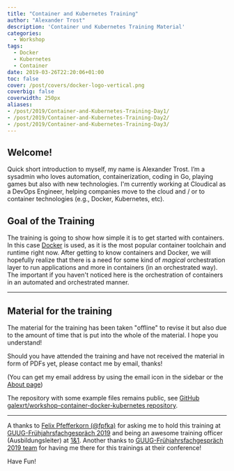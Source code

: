 ```yaml
---
title: "Container and Kubernetes Training"
author: "Alexander Trost"
description: 'Container und Kubernetes Training Material'
categories:
  - Workshop
tags:
  - Docker
  - Kubernetes
  - Container
date: 2019-03-26T22:20:06+01:00
toc: false
cover: /post/covers/docker-logo-vertical.png
coverbig: false
coverwidth: 250px
aliases:
- /post/2019/Container-and-Kubernetes-Training-Day1/
- /post/2019/Container-and-Kubernetes-Training-Day2/
- /post/2019/Container-and-Kubernetes-Training-Day3/
---
```


## Welcome!

Quick short introduction to myself, my name is Alexander Trost. I’m a sysadmin who loves automation, containerization, coding in Go, playing games but also with new technologies.
I'm currently working at Cloudical as a DevOps Engineer, helping companies move to the cloud and / or to container technologies (e.g., Docker, Kubernetes, etc).

## Goal of the Training

The training is going to show how simple it is to get started with containers. In this case [Docker](https://www.docker.com/) is used, as it is the most popular container toolchain and runtime right now.
After getting to know containers and Docker, we will hopefully realize that there is a need for some kind of _magical_ orchestration layer to run applications and more in containers (in an orchestrated way). The important if you haven't noticed here is the orchestration of containers in an automated and orchestrated manner.

***

## Material for the training

The material for the training has been taken "offline" to revise it but also due to the amount of time that is put into the whole of the material. I hope you understand!

Should you have attended the training and have not received the material in form of PDFs yet, please contact me by email, thanks!

(You can get my email address by using the email icon in the sidebar or the [About page](/about))

The repository with some example files remains public, see [GitHub galexrt/workshop-container-docker-kubernetes repository](https://github.com/galexrt/workshop-container-docker-kubernetes).

***

A thanks to [Felix Pfefferkorn (@fpfka)](https://twitter.com/fpfka) for asking me to hold this training at [GUUG-Frühjahrsfachgespräch 2019](https://ffg.guug.de/) and being an awesome training officer (Ausbildungsleiter) at [1&1](https://jobs.1und1.de/).
Another thanks to [GUUG-Frühjahrsfachgespräch 2019 team](https://ffg.guug.de/) for having me there for this trainings at their conference!

Have Fun!
